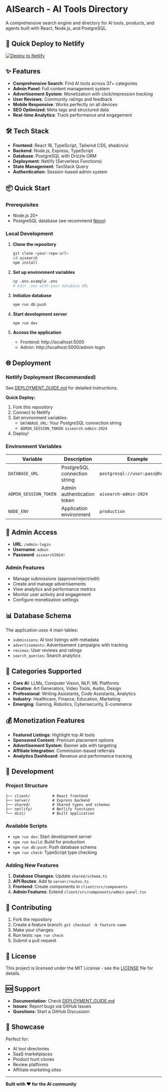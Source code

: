 # AISearch - AI Tools Directory

A comprehensive search engine and directory for AI tools, products, and agents built with React, Node.js, and PostgreSQL.

## 🚀 Quick Deploy to Netlify

[![Deploy to Netlify](https://www.netlify.com/img/deploy/button.svg)](https://app.netlify.com/start/deploy?repository=https://github.com/your-username/aisearch)

## ✨ Features

- **Comprehensive Search**: Find AI tools across 37+ categories
- **Admin Panel**: Full content management system
- **Advertisement System**: Monetization with click/impression tracking
- **User Reviews**: Community ratings and feedback
- **Mobile Responsive**: Works perfectly on all devices
- **SEO Optimized**: Meta tags and structured data
- **Real-time Analytics**: Track performance and engagement

## 🛠 Tech Stack

- **Frontend**: React 18, TypeScript, Tailwind CSS, shadcn/ui
- **Backend**: Node.js, Express, TypeScript
- **Database**: PostgreSQL with Drizzle ORM
- **Deployment**: Netlify (Serverless Functions)
- **State Management**: TanStack Query
- **Authentication**: Session-based admin system

## 📦 Quick Start

### Prerequisites
- Node.js 20+
- PostgreSQL database (we recommend [Neon](https://neon.tech))

### Local Development

1. **Clone the repository**
   ```bash
   git clone <your-repo-url>
   cd aisearch
   npm install
   ```

2. **Set up environment variables**
   ```bash
   cp .env.example .env
   # Edit .env with your database URL
   ```

3. **Initialize database**
   ```bash
   npm run db:push
   ```

4. **Start development server**
   ```bash
   npm run dev
   ```

5. **Access the application**
   - Frontend: http://localhost:5000
   - Admin: http://localhost:5000/admin-login

## 🌐 Deployment

### Netlify Deployment (Recommended)

See [DEPLOYMENT_GUIDE.md](./DEPLOYMENT_GUIDE.md) for detailed instructions.

**Quick Deploy:**
1. Fork this repository
2. Connect to Netlify
3. Set environment variables:
   - `DATABASE_URL`: Your PostgreSQL connection string
   - `ADMIN_SESSION_TOKEN`: `aisearch-admin-2024`
4. Deploy!

### Environment Variables

| Variable | Description | Example |
|----------|-------------|---------|
| `DATABASE_URL` | PostgreSQL connection string | `postgresql://user:pass@host/db` |
| `ADMIN_SESSION_TOKEN` | Admin authentication token | `aisearch-admin-2024` |
| `NODE_ENV` | Application environment | `production` |

## 🔐 Admin Access

- **URL**: `/admin-login`
- **Username**: `admin`
- **Password**: `aisearch2024!`

### Admin Features
- Manage submissions (approve/reject/edit)
- Create and manage advertisements
- View analytics and performance metrics
- Monitor user activity and engagement
- Configure monetization settings

## 📊 Database Schema

The application uses 4 main tables:
- `submissions`: AI tool listings with metadata
- `advertisements`: Advertisement campaigns with tracking
- `reviews`: User reviews and ratings
- `search_queries`: Search analytics

## 🎨 Categories Supported

- **Core AI**: LLMs, Computer Vision, NLP, ML Platforms
- **Creative**: Art Generators, Video Tools, Audio, Design
- **Professional**: Writing Assistants, Code Assistants, Analytics
- **Industry**: Healthcare, Finance, Education, Marketing
- **Emerging**: Gaming, Robotics, Cybersecurity, E-commerce

## 💰 Monetization Features

- **Featured Listings**: Highlight top AI tools
- **Sponsored Content**: Premium placement options
- **Advertisement System**: Banner ads with targeting
- **Affiliate Integration**: Commission-based referrals
- **Analytics Dashboard**: Revenue and performance tracking

## 🔧 Development

### Project Structure
```
├── client/          # React frontend
├── server/          # Express backend
├── shared/          # Shared types and schemas
├── netlify/         # Netlify functions
└── dist/            # Built application
```

### Available Scripts
- `npm run dev`: Start development server
- `npm run build`: Build for production
- `npm run db:push`: Push database schema
- `npm run check`: TypeScript type checking

### Adding New Features

1. **Database Changes**: Update `shared/schema.ts`
2. **API Routes**: Add to `server/routes.ts`
3. **Frontend**: Create components in `client/src/components`
4. **Admin Features**: Extend `client/src/components/admin-panel.tsx`

## 🤝 Contributing

1. Fork the repository
2. Create a feature branch: `git checkout -b feature-name`
3. Make your changes
4. Run tests: `npm run check`
5. Submit a pull request

## 📝 License

This project is licensed under the MIT License - see the [LICENSE](LICENSE) file for details.

## 🆘 Support

- **Documentation**: Check [DEPLOYMENT_GUIDE.md](./DEPLOYMENT_GUIDE.md)
- **Issues**: Report bugs via GitHub Issues
- **Questions**: Start a GitHub Discussion

## 🌟 Showcase

Perfect for:
- AI tool directories
- SaaS marketplaces
- Product hunt clones
- Review platforms
- Affiliate marketing sites

---

**Built with ❤️ for the AI community**
